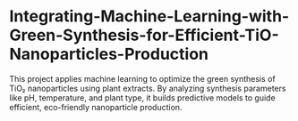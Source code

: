 # Integrating-Machine-Learning-with-Green-Synthesis-for-Efficient-TiO-Nanoparticles-Production
This project applies machine learning to optimize the green synthesis of TiO₂ nanoparticles using plant extracts. By analyzing synthesis parameters like pH, temperature, and plant type, it builds predictive models to guide efficient, eco-friendly nanoparticle production.
